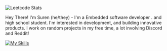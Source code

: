 

![Leetcode Stats](https://leetcard.jacoblin.cool/surendars0401?ext=heatmap)

Hey There!
I'm Suren (he/they) - I'm a Embedded software developer . and high school student. I'm interested in development,
and building innovative products. I work on random projects in my free time, a lot involving Discord and Reddit!

[![My Skills](https://skillicons.dev/icons?i=arduino,raspberrypi,bash,c,cpp,opencv,linux,py,fastapi,aws,html,css,bootstrap,js,mysql&perline=5)](https://skillicons.dev)
